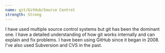 ```yaml
---
name: git/GitHub/Source Control
strength: Strong
---
```


I have used multiple source control systems but git has been the dominant one. I have a detailed understanding of how git works internally and can explain and fix problems. I have been using GitHub since it began in 2008. I've also used Subversion and CVS in the past.
